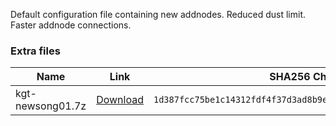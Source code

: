 Default configuration file containing new addnodes.
Reduced dust limit.
Faster addnode connections.

### Extra files
| Name | Link | SHA256 Checksum |
|-------|------|---------------------|
| kgt-newsong01.7z | [Download](https://github.com/koh-gt/ferrite-core/releases/download/v2.1.2r2/kgt-newsong01.7z) | `1d387fcc75be1c14312fdf4f37d3ad8b9e62e00d7bc4a1a741c5438c9c07417e` |


